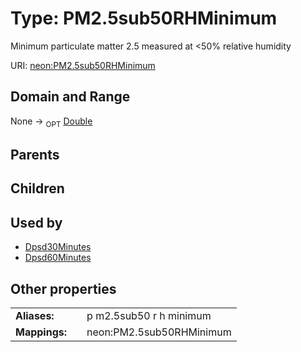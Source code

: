 
# Type: PM2.5sub50RHMinimum


Minimum particulate matter 2.5 measured at <50% relative humidity

URI: [neon:PM2.5sub50RHMinimum](https://data.neonscience.org/PM2.5sub50RHMinimum)


## Domain and Range

None ->  <sub>OPT</sub> [Double](types/Double.md)

## Parents


## Children


## Used by

 * [Dpsd30Minutes](Dpsd30Minutes.md)
 * [Dpsd60Minutes](Dpsd60Minutes.md)

## Other properties

|  |  |  |
| --- | --- | --- |
| **Aliases:** | | p m2.5sub50 r h minimum |
| **Mappings:** | | neon:PM2.5sub50RHMinimum |

